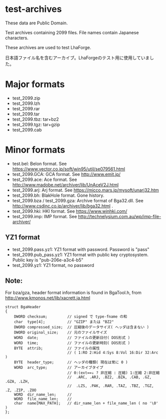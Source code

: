 # test-archives
These data are Public Domain.

Test archives containing 2099 files. File names contain Japanese characters.

These archives are used to test LhaForge.

日本語ファイル名を含むアーカイブ。LhaForgeのテスト用に使用していました。

# Major formats
- test_2099.zip
- test_2099.lzh
- test_2099.rar
- test_2099.tar
- test_2099.tbz: tar+bz2
- test_2099.tgz: tar+gzip
- test_2099.cab

# Minor formats
- test.bel: Belon format. See https://www.vector.co.jp/soft/win95/util/se079561.html
- test_2099.GCA: GCA format. See http://www.emit.jp/
- test_2099.ace: Ace format. See http://www.madobe.net/archiver/lib/UnAceV2J.html
- test_2099.arj: Arj format. See https://micco.mars.jp/mysoft/unarj32.htm
- test_2099.bh: BlakHole format. Gone history.
- test_2099.bza / test_2099.gza: Archive format of Bga32.dll. See http://www.csdinc.co.jp/archiver/lib/bga32.html . 
- test_2099.hki: HKI format. See https://www.winhki.com/
- test_2099.imp: IMP format. See http://technelysium.com.au/wp/imp-file-archiver/

## YZ1 format
- test_2099.pass.yz1: YZ1 format with password. Password is "pass"
- test_2099.pub_pass.yz1: YZ1 format with public key cryptosystem. Public key is "pub-206e-a3c4-b5"
- test_2099.yz1: YZ1 format, no password


## Note:
For bza/gza, header format information is found in BgaTool.h, from http://www.kmonos.net/lib/xacrett.ja.html
~~~
struct BgaHeader
{
	DWORD checksum;			// signed で type-fname の和
	char  type[4];			// "GZIP" または "BZ2"
	DWORD compressed_size;	// 圧縮後のデータサイズ( ヘッダは含まない )
	DWORD original_size;	// 元のファイルサイズ
	WORD  date;				// ファイルの更新日付( DOS形式 )
	WORD  time;				// ファイルの更新時刻( DOS形式 )
	BYTE  attrib;			// ファイルの属性
							// ( 1:RO 2:Hid 4:Sys 8:Vol 16:Dir 32:Arc )
	BYTE  header_type;		// ヘッダの種類( 現在は常に 0 )
	WORD  arc_type;			// アーカイブタイプ
							// 0:(ext==↓ ? 非圧縮 : 圧縮) 1:圧縮 2:非圧縮
							//	.ARC, .ARJ, .BZ2, .BZA, .CAB, .GZ, .GZA, .LZH,
							//	.LZS, .PAK, .RAR, .TAZ, .TBZ, .TGZ, .Z, .ZIP, .ZOO
	WORD  dir_name_len;		//
	WORD  file_name_len;	//
	char  name[MAX_PATH];	// dir_name_len + file_name_len ( no '\0' )
};
~~~
